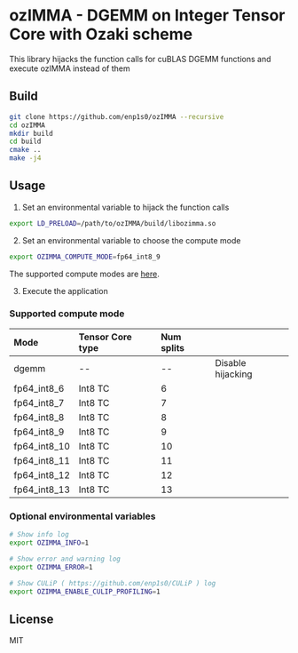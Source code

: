 # ozIMMA - DGEMM on Integer Tensor Core with Ozaki scheme

This library hijacks the function calls for cuBLAS DGEMM functions and execute ozIMMA instead of them

## Build
```bash
git clone https://github.com/enp1s0/ozIMMA --recursive
cd ozIMMA
mkdir build
cd build
cmake ..
make -j4
```

## Usage

1. Set an environmental variable to hijack the function calls
```bash
export LD_PRELOAD=/path/to/ozIMMA/build/libozimma.so
```

2. Set an environmental variable to choose the compute mode
```bash
export OZIMMA_COMPUTE_MODE=fp64_int8_9
```
The supported compute modes are [here](#supported-compute-mode).

3. Execute the application

### Supported compute mode
| Mode       | Tensor Core type | Num splits |                   |
|:-----------|:-----------------|:-----------|:------------------|
|dgemm       | --               | --         | Disable hijacking |
|fp64_int8_6 | Int8 TC          | 6          |                   |
|fp64_int8_7 | Int8 TC          | 7          |                   |
|fp64_int8_8 | Int8 TC          | 8          |                   |
|fp64_int8_9 | Int8 TC          | 9          |                   |
|fp64_int8_10| Int8 TC          | 10         |                   |
|fp64_int8_11| Int8 TC          | 11         |                   |
|fp64_int8_12| Int8 TC          | 12         |                   |
|fp64_int8_13| Int8 TC          | 13         |                   |


### Optional environmental variables
```bash
# Show info log
export OZIMMA_INFO=1

# Show error and warning log
export OZIMMA_ERROR=1

# Show CULiP ( https://github.com/enp1s0/CULiP ) log
export OZIMMA_ENABLE_CULIP_PROFILING=1
```

## License
MIT
